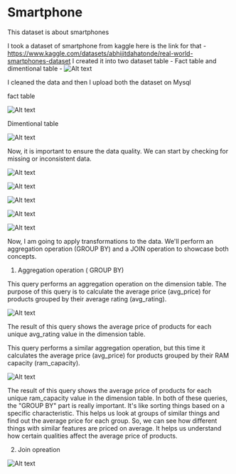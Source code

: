 # Smartphone
This dataset is about smartphones 

I took a dataset of smartphone from kaggle 
here is the link for that - https://www.kaggle.com/datasets/abhijitdahatonde/real-world-smartphones-dataset
I created it into two dataset table - Fact table and dimentional table - 
![Alt text](image-2.png)

I cleaned the data and then I upload both the dataset on Mysql 

fact table

![Alt text](image-3.png)

Dimentional table 

![Alt text](image-5.png)

Now,
it is important to ensure the data quality. We can start by checking for missing or inconsistent data.

![Alt text](image-6.png)

![Alt text](image-7.png)

![Alt text](image-8.png)

![Alt text](image-9.png)

![Alt text](image-10.png)

Now, I am going to apply transformations to the data. We'll perform an aggregation operation (GROUP BY) and a JOIN operation to showcase both concepts.

1. Aggregation operation ( GROUP BY)

This query performs an aggregation operation on the dimension table. The purpose of this query is to calculate the average price (avg_price) for products grouped by their average rating (avg_rating).

![Alt text](image-12.png)

The result of this query shows the average price of products for each unique avg_rating value in the dimension table.

This query performs a similar aggregation operation, but this time it calculates the average price (avg_price) for products grouped by their RAM capacity (ram_capacity).

![Alt text](image-13.png)

The result of this query shows the average price of products for each unique ram_capacity value in the dimension table.
In both of these queries, the "GROUP BY" part is really important. It's like sorting things based on a specific characteristic. This helps us look at groups of similar things and find out the average price for each group. So, we can see how different things with similar features are priced on average. It helps us understand how certain qualities affect the average price of products.

2. Join opreation 

![Alt text](image-14.png)




 



